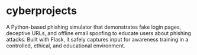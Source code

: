 # cyberprojects
A Python-based phishing simulator that demonstrates fake login pages, deceptive URLs, and offline email spoofing to educate users about phishing attacks. Built with Flask, it safely captures input for awareness training in a controlled, ethical, and educational environment.

